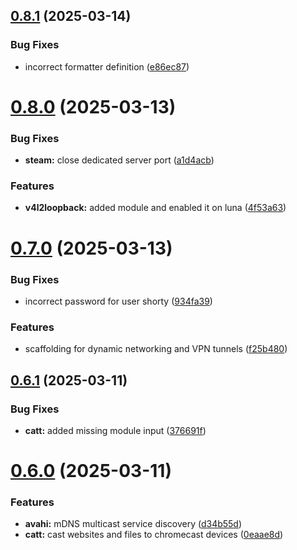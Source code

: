 ## [0.8.1](https://github.com/99linesofcode/nixos-config/compare/v0.8.0...v0.8.1) (2025-03-14)


### Bug Fixes

* incorrect formatter definition ([e86ec87](https://github.com/99linesofcode/nixos-config/commit/e86ec87aa451394b1f3410d55f2b27be54ee08f5))



# [0.8.0](https://github.com/99linesofcode/nixos-config/compare/v0.7.0...v0.8.0) (2025-03-13)


### Bug Fixes

* **steam:** close dedicated server port ([a1d4acb](https://github.com/99linesofcode/nixos-config/commit/a1d4acb32dcc9c990b1a5eeb84d25538fa3f505d))


### Features

* **v4l2loopback:** added module and enabled it on luna ([4f53a63](https://github.com/99linesofcode/nixos-config/commit/4f53a63cbde7df09ba507aad602841d369d3f8b0))



# [0.7.0](https://github.com/99linesofcode/nixos-config/compare/v0.6.1...v0.7.0) (2025-03-13)


### Bug Fixes

* incorrect password for user shorty ([934fa39](https://github.com/99linesofcode/nixos-config/commit/934fa3902b017642e7faae584e8b6595b908404f))


### Features

* scaffolding for dynamic networking and VPN tunnels ([f25b480](https://github.com/99linesofcode/nixos-config/commit/f25b480ee79a6b626f8e689c039d60a13f94ab58))



## [0.6.1](https://github.com/99linesofcode/nixos-config/compare/v0.6.0...v0.6.1) (2025-03-11)


### Bug Fixes

* **catt:** added missing module input ([376691f](https://github.com/99linesofcode/nixos-config/commit/376691f4698e3f7b0c82695b2cdf4daf4d52a172))



# [0.6.0](https://github.com/99linesofcode/nixos-config/compare/v0.5.0...v0.6.0) (2025-03-11)


### Features

* **avahi:** mDNS multicast service discovery ([d34b55d](https://github.com/99linesofcode/nixos-config/commit/d34b55d5665e1a996f547ccf71a7b0889774ab65))
* **catt:** cast websites and files to chromecast devices ([0eaae8d](https://github.com/99linesofcode/nixos-config/commit/0eaae8d2e57115566b3f120e66b2e7d6f78788ae))



